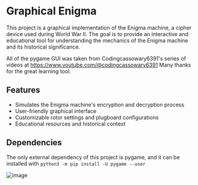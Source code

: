 # Graphical Enigma

This project is a graphical implementation of the Enigma machine, a cipher device used during World War II. The goal is to provide an interactive and educational tool for understanding the mechanics of the Enigma machine and its historical significance.

All of the pygame GUI was taken from Codingcassowary6391's series of videos at https://www.youtube.com/@codingcassowary6391 
Many thanks for the great learning tool.

## Features

- Simulates the Enigma machine's encryption and decryption process
- User-friendly graphical interface
- Customizable rotor settings and plugboard configurations
- Educational resources and historical context

## Dependencies

The only external dependency of this project is pygame, and it can be installed with
`python3 -m pip install -U pygame --user`


![image](https://github.com/user-attachments/assets/d9bbbd7c-73cc-4413-bfbf-7ab0af23cbe2)
